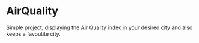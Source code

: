 # AirQuality

Simple project, displaying the Air Quality index in your desired city and also keeps a favoutite city.
